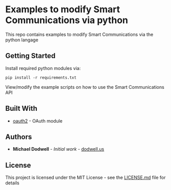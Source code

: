 # Examples to modify Smart Communications via python

This repo contains examples to modify Smart Communications via the python langage

## Getting Started

Install required python modules via:

```
pip install -r requirements.txt
```

View/modify the example scripts on how to use the Smart Communications API

## Built With

* [oauth2](https://github.com/joestump/python-oauth2) - OAuth module

## Authors

* **Michael Dodwell** - *Initial work* - [dodwell.us](https://dodwell.us/)

## License

This project is licensed under the MIT License - see the [LICENSE.md](LICENSE.md) file for details
